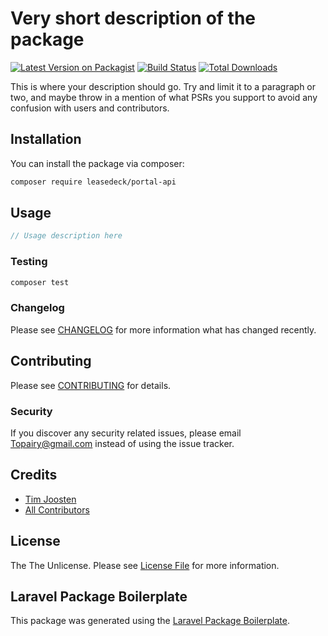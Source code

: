 # Very short description of the package

[![Latest Version on Packagist](https://img.shields.io/packagist/v/leasedeck/leasedeck/portal-api.svg?style=flat-square)](https://packagist.org/packages/leasedeck/portal-api)
[![Build Status](https://img.shields.io/travis/leasedeck/portal-api/master.svg?style=flat-square)](https://travis-ci.org/leasedeck/api-portal-api)
[![Total Downloads](https://img.shields.io/packagist/dt/leasedeck/portal-api.svg?style=flat-square)](https://packagist.org/packages/leasedeck/portal-api)

This is where your description should go. Try and limit it to a paragraph or two, and maybe throw in a mention of what PSRs you support to avoid any confusion with users and contributors.

## Installation

You can install the package via composer:

```bash
composer require leasedeck/portal-api
```

## Usage

``` php
// Usage description here
```

### Testing

``` bash
composer test
```

### Changelog

Please see [CHANGELOG](CHANGELOG.md) for more information what has changed recently.

## Contributing

Please see [CONTRIBUTING](CONTRIBUTING.md) for details.

### Security

If you discover any security related issues, please email Topairy@gmail.com instead of using the issue tracker.

## Credits

- [Tim Joosten](https://github.com/leasedeck)
- [All Contributors](../../contributors)

## License

The The Unlicense. Please see [License File](LICENSE.md) for more information.

## Laravel Package Boilerplate

This package was generated using the [Laravel Package Boilerplate](https://laravelpackageboilerplate.com).
